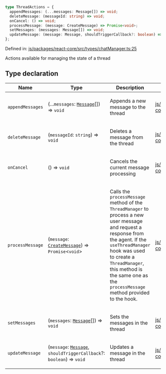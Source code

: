```ts
type ThreadActions = {
  appendMessages: (...messages: Message[]) => void;
  deleteMessage: (messageId: string) => void;
  onCancel: () => void;
  processMessage: (message: CreateMessage) => Promise<void>;
  setMessages: (messages: Message[]) => void;
  updateMessage: (message: Message, shouldTriggerCallback?: boolean) => void;
};
```

Defined in: [js/packages/react-core/src/types/chatManager.ts:25](https://github.com/thesysdev/crayon/blob/main/js/packages/react-core/src/types/chatManager.ts#L25)

Actions available for managing the state of a thread

## Type declaration

<table>
<thead>
<tr>
<th>Name</th>
<th>Type</th>
<th>Description</th>
<th>Defined in</th>
</tr>
</thead>
<tbody>
<tr>
<td>

<a id="appendmessages"></a> `appendMessages`

</td>
<td>

(...`messages`: [`Message`](Message.md)[]) => `void`

</td>
<td>

Appends a new message to the thread

</td>
<td>

[js/packages/react-core/src/types/chatManager.ts:31](https://github.com/thesysdev/crayon/blob/main/js/packages/react-core/src/types/chatManager.ts#L31)

</td>
</tr>
<tr>
<td>

<a id="deletemessage"></a> `deleteMessage`

</td>
<td>

(`messageId`: `string`) => `void`

</td>
<td>

Deletes a message from the thread

</td>
<td>

[js/packages/react-core/src/types/chatManager.ts:39](https://github.com/thesysdev/crayon/blob/main/js/packages/react-core/src/types/chatManager.ts#L39)

</td>
</tr>
<tr>
<td>

<a id="oncancel"></a> `onCancel`

</td>
<td>

() => `void`

</td>
<td>

Cancels the current message processing

</td>
<td>

[js/packages/react-core/src/types/chatManager.ts:35](https://github.com/thesysdev/crayon/blob/main/js/packages/react-core/src/types/chatManager.ts#L35)

</td>
</tr>
<tr>
<td>

<a id="processmessage"></a> `processMessage`

</td>
<td>

(`message`: [`CreateMessage`](CreateMessage.md)) => `Promise`\<`void`\>

</td>
<td>

Calls the `processMessage` method of the `ThreadManager` to process a new user message and request a response from the agent. If
the `useThreadManager` hook was used to create a `ThreadManager`, this method is the same one as the `processMessage` method provided to the hook.

</td>
<td>

[js/packages/react-core/src/types/chatManager.ts:29](https://github.com/thesysdev/crayon/blob/main/js/packages/react-core/src/types/chatManager.ts#L29)

</td>
</tr>
<tr>
<td>

<a id="setmessages"></a> `setMessages`

</td>
<td>

(`messages`: [`Message`](Message.md)[]) => `void`

</td>
<td>

Sets the messages in the thread

</td>
<td>

[js/packages/react-core/src/types/chatManager.ts:37](https://github.com/thesysdev/crayon/blob/main/js/packages/react-core/src/types/chatManager.ts#L37)

</td>
</tr>
<tr>
<td>

<a id="updatemessage"></a> `updateMessage`

</td>
<td>

(`message`: [`Message`](Message.md), `shouldTriggerCallback`?: `boolean`) => `void`

</td>
<td>

Updates a message in the thread

</td>
<td>

[js/packages/react-core/src/types/chatManager.ts:33](https://github.com/thesysdev/crayon/blob/main/js/packages/react-core/src/types/chatManager.ts#L33)

</td>
</tr>
</tbody>
</table>
